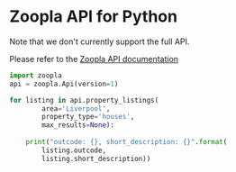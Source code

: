 # Zoopla API for Python

Note that we don't currently support the full API.

Please refer to the [Zoopla API documentation](http://developer.zoopla.com/docs)

```python
import zoopla
api = zoopla.Api(version=1)

for listing in api.property_listings(
        area='Liverpool',
        property_type='houses',
        max_results=None):
    
    print("outcode: {}, short_description: {}".format(
        listing.outcode,
        listing.short_description))
```
